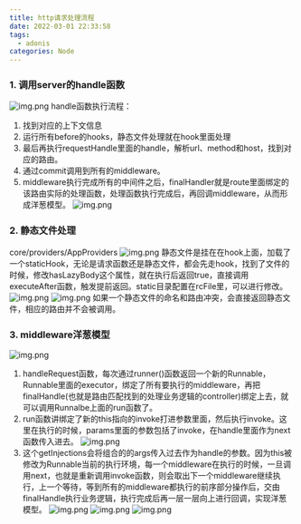 ```yaml
---
title: http请求处理流程
date: 2022-03-01 22:33:58
tags: 
  - adonis
categories: Node
---
```

### 1. 调用server的handle函数
![img.png](https://doublewxx.github.io/images/01.png)
handle函数执行流程：
1. 找到对应的上下文信息
2. 运行所有before的hooks，静态文件处理就在hook里面处理
3. 最后再执行requestHandle里面的handle，解析url、method和host，找到对应的路由。
4. 通过commit调用到所有的middleware。
5. middleware执行完成所有的中间件之后，finalHandler就是route里面绑定的该路由实际的处理函数，处理函数执行完成后，再回调middleware，从而形成洋葱模型。
![img.png](https://doublewxx.github.io/images/02.png)

### 2. 静态文件处理
core/providers/AppProviders
![img.png](https://doublewxx.github.io/images/03.png)
静态文件是挂在在hook上面，加载了一个staticHook，无论是请求函数还是静态文件，都会先走hook，找到了文件的时候，修改hasLazyBody这个属性，就在执行后返回true，直接调用executeAfter函数，触发提前返回。static目录配置在rcFile里，可以进行修改。
![img.png](https://doublewxx.github.io/images/04.png)
![img.png](https://doublewxx.github.io/images/05.png)
如果一个静态文件的命名和路由冲突，会直接返回静态文件，相应的路由并不会被调用。

### 3. middleware洋葱模型
![img.png](https://doublewxx.github.io/images/06.png)
1. handleRequest函数，每次通过runner()函数返回一个新的Runnable，Runnable里面的executor，绑定了所有要执行的middleware，再把finalHandle(也就是路由匹配找到的处理业务逻辑的controller)绑定上去，就可以调用Runnalbe上面的run函数了。
2. run函数讲绑定了新的this指向的invoke打进参数里面，然后执行invoke。这里在执行的时候，params里面的参数包括了invoke，在handle里面作为next函数传入进去。
![img.png](https://doublewxx.github.io/images/07.png)
3. 这个getInjections会将组合的的args传入过去作为handle的参数。因为this被修改为Runnable当前的执行环境，每一个middleware在执行的时候，一旦调用next，也就是重新调用invoke函数，则会取出下一个middleware继续执行，上一个等待，等到所有的middleware都执行的前序部分操作后，交由finalHandle执行业务逻辑，执行完成后再一层一层向上进行回调，实现洋葱模型。
![img.png](https://doublewxx.github.io/images/08.png)
![img.png](https://doublewxx.github.io/images/09.png)
![img.png](https://doublewxx.github.io/images/10.png)